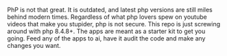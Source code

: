 PhP is not that great. It is outdated, and latest php versions are still miles behind modern times. Regardless of what php lovers spew on youtube videos that make you stupider, php is not secure. This repo is just screwing around with php 8.4.8+. The apps are meant as a starter kit to get you going. Feed any of the apps to ai, have it audit the code and make any changes you want. 
